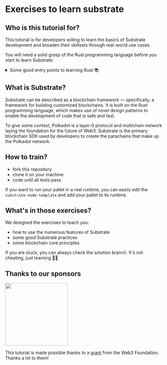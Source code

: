 # Exercises to learn substrate

## Who is this tutorial for?

This tutorial is for developers willing to learn the basics of Substrate development and broaden their skillsets through real-world use cases.

You will need a solid grasp of the Rust programming language before you start to learn Substrate.
<details>
  <summary>Some good entry points to learning Rust 📚</summary>
    
&nbsp;&nbsp;&nbsp;As officially referred to [here](https://www.rust-lang.org/learn), the best paths to get started with Rust are:
- The [Rust Book](https://doc.rust-lang.org/book/) (aka "The Book"): the official manual, which is very well written and approachable.
- The [Rustlings git repository](https://github.com/rust-lang/rustlings/): a thorough series of exercises.
- The [Rust by examples](https://doc.rust-lang.org/stable/rust-by-example/) documentation.
    
&nbsp;&nbsp;&nbsp;And of course, you should always challenge yourself with a side project or two.
    
</details>


## What is Substrate?

Substrate can be described as a blockchain framework — specifically, a framework for building customized blockchains.
It is built on the Rust programming language, which makes use of novel design patterns to enable the development of code that is safe and fast.

To give some context, Polkadot is a layer-0 protocol and multichain network laying the foundation for the future of Web3.
Substrate is the primary blockchain SDK used by developers to create the parachains that make up the Polkadot network.


## How to train?

- fork this repository
- clone it on your machine
- code until all tests pass

If you want to run your pallet in a real runtime, you can easily edit the `substrate-node-template` and add your pallet to its runtime.

## What's in those exercises?

We designed the exercises to teach you:
- how to use the numerous features of Substrate
- some good Substrate practices
- some blockchain core principles

If you are stuck, you can always check the solution branch. It's not cheating, just learning 🧑‍🎓

## Thanks to our sponsors

<img src="https://user-images.githubusercontent.com/34384633/211193223-4d81e04d-6970-409f-a5b5-f484ae98b9d0.png" width="200">

This tutorial is made possible thanks to a [grant](https://github.com/w3f/Grants-Program/blob/master/applications/substrate-tutorials.md) from the Web3 Foundation. Thanks a lot to them!
